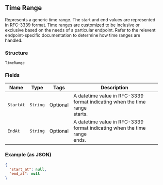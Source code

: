 ## Time Range

Represents a generic time range. The start and end values are
represented in RFC-3339 format. Time ranges are customized to be
inclusive or exclusive based on the needs of a particular endpoint.
Refer to the relevent endpoint-specific documentation to determine
how time ranges are handled.

### Structure

`TimeRange`

### Fields

| Name | Type | Tags | Description |
|  --- | --- | --- | --- |
| `StartAt` | `String` | Optional | A datetime value in RFC-3339 format indicating when the time range<br>starts. |
| `EndAt` | `String` | Optional | A datetime value in RFC-3339 format indicating when the time range<br>ends. |

### Example (as JSON)

```json
{
  "start_at": null,
  "end_at": null
}
```

